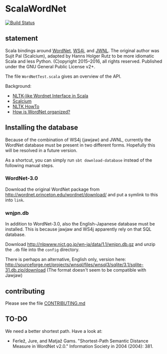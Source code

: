 # ScalaWordNet

[![Build Status](https://travis-ci.org/Sciss/ScalaWordNet.svg?branch=master)](https://travis-ci.org/Sciss/ScalaWordNet)

## statement

Scala bindings around [WordNet](http://wordnet.princeton.edu), [WS4j](https://github.com/Sciss/ws4j),
and [JWNL](http://jwordnet.sourceforge.net/).
The original author was Sujit Pal (Scalcium), adapted by Hanns Holger Rutz
to be more idiomatic Scala and less Python. (C)opyright 2015&ndash;2016,
all rights reserved. Published under the GNU General Public License v2+.

The file `WordNetTest.scala` gives an overview of the API.

Background:

- [NLTK-like Wordnet Interface in Scala](http://sujitpal.blogspot.co.at/2014/04/nltk-like-wordnet-interface-in-scala.html)
- [Scalcium](https://github.com/sujitpal/scalcium)
- [NLTK HowTo](http://www.nltk.org/howto/wordnet.html)
- [How is WordNet organized?](http://shiffman.net/teaching/a2z_2008/wordnet/)

## Installing the database

Because of the combination of WS4j (jawjaw) and JWNL, currently the WordNet database must 
be present in two different forms. Hopefully this will be resolved in a future version.

As a shortcut, you can simply run `sbt download-database` instead of the following manual steps.

### WordNet-3.0

Download the original WordNet package from http://wordnet.princeton.edu/wordnet/download/ and 
put a symlink to this into `link`.

### wnjpn.db

In addition to WordNet-3.0, also the English-Japanese database must be installed. This
is because jawjaw and WS4j apparently rely on that SQL database.

Download http://nlpwww.nict.go.jp/wn-ja/data/1.1/wnjpn.db.gz
and unzip the `.db` file into the `config` directory.

There is perhaps an alternative, English only, version here:
http://sourceforge.net/projects/wnsql/files/wnsql3/sqlite/3.1/sqlite-31.db.zip/download
(The format doesn't seem to be compatible with Jawjaw)

## contributing

Please see the file [CONTRIBUTING.md](CONTRIBUTING.md)

## TO-DO

We need a better shortest path. Have a look at:

- Ferlež, Jure, and Matjaž Gams. "Shortest-Path Semantic Distance Measure in WordNet v2.0." Information Society in 2004 (2004): 381.

